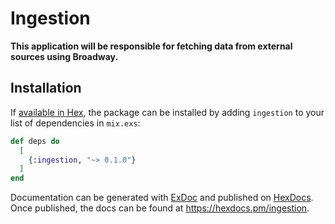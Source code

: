 # Ingestion

**This application will be responsible for fetching data from external sources using Broadway.**

## Installation

If [available in Hex](https://hex.pm/docs/publish), the package can be installed
by adding `ingestion` to your list of dependencies in `mix.exs`:

```elixir
def deps do
  [
    {:ingestion, "~> 0.1.0"}
  ]
end
```

Documentation can be generated with [ExDoc](https://github.com/elixir-lang/ex_doc)
and published on [HexDocs](https://hexdocs.pm). Once published, the docs can
be found at <https://hexdocs.pm/ingestion>.

